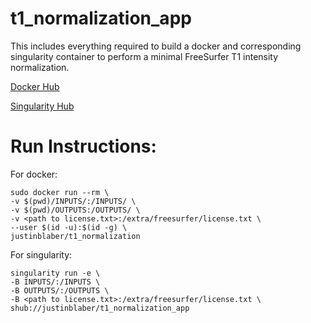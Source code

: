 # t1_normalization_app

This includes everything required to build a docker and corresponding singularity container to perform a minimal FreeSurfer T1 intensity normalization. 

[Docker Hub](https://hub.docker.com/r/justinblaber/t1_normalization/tags/)

[Singularity Hub](https://www.singularity-hub.org/collections/3088)

# Run Instructions:
For docker:
```
sudo docker run --rm \
-v $(pwd)/INPUTS/:/INPUTS/ \
-v $(pwd)/OUTPUTS:/OUTPUTS/ \
-v <path to license.txt>:/extra/freesurfer/license.txt \
--user $(id -u):$(id -g) \
justinblaber/t1_normalization
```
For singularity:
```
singularity run -e \
-B INPUTS/:/INPUTS \
-B OUTPUTS/:/OUTPUTS \
-B <path to license.txt>:/extra/freesurfer/license.txt \
shub://justinblaber/t1_normalization_app
```
